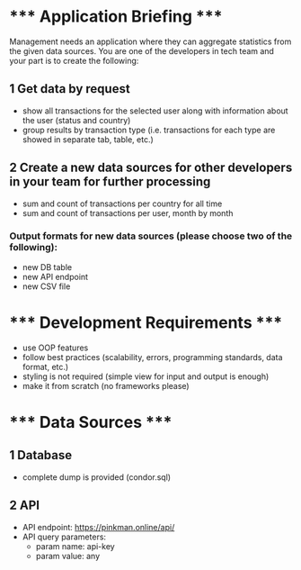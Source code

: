 # *** Application Briefing ***

Management needs an application where they can aggregate statistics from the given data sources.
You are one of the developers in tech team and your part is to create the following:

## 1 Get data by request

- show all transactions for the selected user along with information about the user (status and country)
- group results by transaction type (i.e. transactions for each type are showed in separate tab, table, etc.)

## 2 Create a new data sources for other developers in your team for further processing

- sum and count of transactions per country for all time
- sum and count of transactions per user, month by month

### Output formats for new data sources (please choose two of the following):

- new DB table
- new API endpoint
- new CSV file

# *** Development Requirements ***

- use OOP features
- follow best practices (scalability, errors, programming standards, data format, etc.)
- styling is not required (simple view for input and output is enough)
- make it from scratch (no frameworks please)

# *** Data Sources ***

## 1 Database

- complete dump is provided (condor.sql)

## 2 API

- API endpoint: https://pinkman.online/api/
- API query parameters:
    - param name: api-key
    - param value: any
